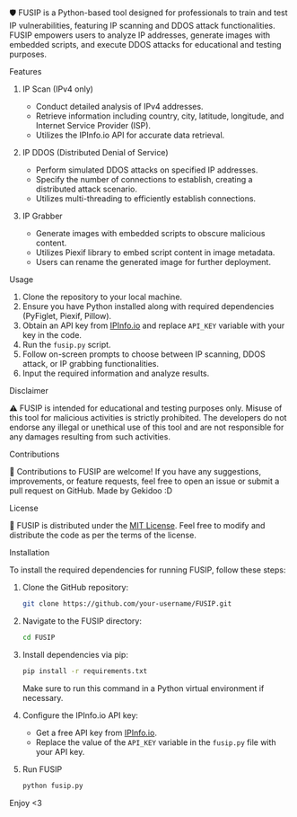 
🛡️ FUSIP is a Python-based tool designed for professionals to train and test IP vulnerabilities, featuring IP scanning and DDOS attack functionalities. FUSIP empowers users to analyze IP addresses, generate images with embedded scripts, and execute DDOS attacks for educational and testing purposes.

Features

1. IP Scan (IPv4 only)
   - Conduct detailed analysis of IPv4 addresses.
   - Retrieve information including country, city, latitude, longitude, and Internet Service Provider (ISP).
   - Utilizes the IPInfo.io API for accurate data retrieval.

2. IP DDOS (Distributed Denial of Service)
   - Perform simulated DDOS attacks on specified IP addresses.
   - Specify the number of connections to establish, creating a distributed attack scenario.
   - Utilizes multi-threading to efficiently establish connections.

3. IP Grabber
   - Generate images with embedded scripts to obscure malicious content.
   - Utilizes Piexif library to embed script content in image metadata.
   - Users can rename the generated image for further deployment.

Usage

1. Clone the repository to your local machine.
2. Ensure you have Python installed along with required dependencies (PyFiglet, Piexif, Pillow).
3. Obtain an API key from [IPInfo.io](https://ipinfo.io) and replace `API_KEY` variable with your key in the code.
4. Run the `fusip.py` script.
5. Follow on-screen prompts to choose between IP scanning, DDOS attack, or IP grabbing functionalities.
6. Input the required information and analyze results.

Disclaimer

⚠️ FUSIP is intended for educational and testing purposes only. Misuse of this tool for malicious activities is strictly prohibited. The developers do not endorse any illegal or unethical use of this tool and are not responsible for any damages resulting from such activities.

Contributions

🤝 Contributions to FUSIP are welcome! If you have any suggestions, improvements, or feature requests, feel free to open an issue or submit a pull request on GitHub.
Made by Gekidoo :D

License

📜 FUSIP is distributed under the [MIT License](https://opensource.org/licenses/MIT). Feel free to modify and distribute the code as per the terms of the license.

Installation

To install the required dependencies for running FUSIP, follow these steps:

1. Clone the GitHub repository:
   ```bash
   git clone https://github.com/your-username/FUSIP.git
   ```

2. Navigate to the FUSIP directory:
   ```bash
   cd FUSIP
   ```

3. Install dependencies via pip:
   ```bash
   pip install -r requirements.txt
   ```

   Make sure to run this command in a Python virtual environment if necessary.

4. Configure the IPInfo.io API key:
   - Get a free API key from [IPInfo.io](https://ipinfo.io).
   - Replace the value of the `API_KEY` variable in the `fusip.py` file with your API key.

5. Run FUSIP
   ```bash
   python fusip.py
   ```


Enjoy <3

